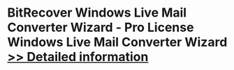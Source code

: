 # BitRecover Windows Live Mail Converter Wizard - Pro License<br />Windows Live Mail Converter Wizard<br />[>> Detailed information](https://secure.shareit.com/shareit/product.html?productid=300900434&affiliateid=200057808)